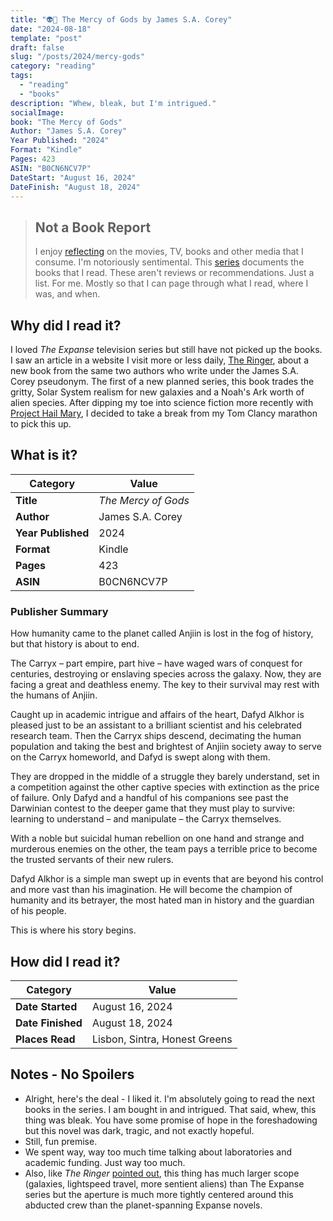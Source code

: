 ```yaml
---
title: "👽🧫 The Mercy of Gods by James S.A. Corey"
date: "2024-08-18"
template: "post"
draft: false
slug: "/posts/2024/mercy-gods"
category: "reading"
tags:
  - "reading"
  - "books"
description: "Whew, bleak, but I'm intrigued."
socialImage:
book: "The Mercy of Gods"
Author: "James S.A. Corey"
Year Published: "2024"
Format: "Kindle"
Pages: 423
ASIN: "B0CN6NCV7P"
DateStart: "August 16, 2024"
DateFinish: "August 18, 2024"
---
```


> ## Not a Book Report
> I enjoy [reflecting](https://blog.samrhea.com/posts/2019/analyze-media-habits) on the movies, TV, books and other media that I consume. I'm notoriously sentimental. This [series](https://blog.samrhea.com/category/reading) documents the books that I read. These aren't reviews or recommendations. Just a list. For me. Mostly so that I can page through what I read, where I was, and when.

## Why did I read it?
I loved _The Expanse_ television series but still have not picked up the books. I saw an article in a website I visit more or less daily, [The Ringer](https://theringer.com), about a new book from the same two authors who write under the James S.A. Corey pseudonym. The first of a new planned series, this book trades the gritty, Solar System realism for new galaxies and a Noah's Ark worth of alien species. After dipping my toe into science fiction more recently with [Project Hail Mary](https://blog.samrhea.com/posts/2024/hail-mary), I decided to take a break from my Tom Clancy marathon to pick this up.

## What is it?
|Category|Value|
|---|---|
|**Title**|*The Mercy of Gods*|
|**Author**|James S.A. Corey|
|**Year Published**|2024|
|**Format**|Kindle|
|**Pages**|423|
|**ASIN**|B0CN6NCV7P|

### Publisher Summary

How humanity came to the planet called Anjiin is lost in the fog of history, but that history is about to end.

The Carryx – part empire, part hive – have waged wars of conquest for centuries, destroying or enslaving species across the galaxy.  Now, they are facing a great and deathless enemy. The key to their survival may rest with the humans of Anjiin.  

Caught up in academic intrigue and affairs of the heart, Dafyd Alkhor is pleased just to be an assistant to a brilliant scientist and his celebrated research team.  Then the Carryx ships descend, decimating the human population and taking the best and brightest of Anjiin society away to serve on the Carryx homeworld, and Dafyd is swept along with them.

They are dropped in the middle of a struggle they barely understand, set in a competition against the other captive species with extinction as the price of failure.  Only Dafyd and a handful of his companions see past the Darwinian contest to the deeper game that they must play to survive: learning to understand – and manipulate – the Carryx themselves.

With a noble but suicidal human rebellion on one hand and strange and murderous enemies on the other, the team pays a terrible price to become the trusted servants of their new rulers.

Dafyd Alkhor is a simple man swept up in events that are beyond his control and more vast than his imagination.  He will become the champion of humanity and its betrayer, the most hated man in history and the guardian of his people.

This is where his story begins.

## How did I read it?
|Category|Value|
|---|---|
|**Date Started**|August 16, 2024|
|**Date Finished**|August 18, 2024|
|**Places Read**|Lisbon, Sintra, Honest Greens|

## Notes - No Spoilers
* Alright, here's the deal - I liked it. I'm absolutely going to read the next books in the series. I am bought in and intrigued. That said, whew, this thing was bleak. You have some promise of hope in the foreshadowing but this novel was dark, tragic, and not exactly hopeful.
* Still, fun premise.
* We spent way, way too much time talking about laboratories and academic funding. Just way too much.
* Also, like _The Ringer_ [pointed out](https://www.theringer.com/2024/8/12/24218143/the-mercy-of-gods-review-the-captives-war-james-s-a-corey-sci-fi), this thing has much larger scope (galaxies, lightspeed travel, more sentient aliens) than The Expanse series but the aperture is much more tightly centered around this abducted crew than the planet-spanning Expanse novels.
